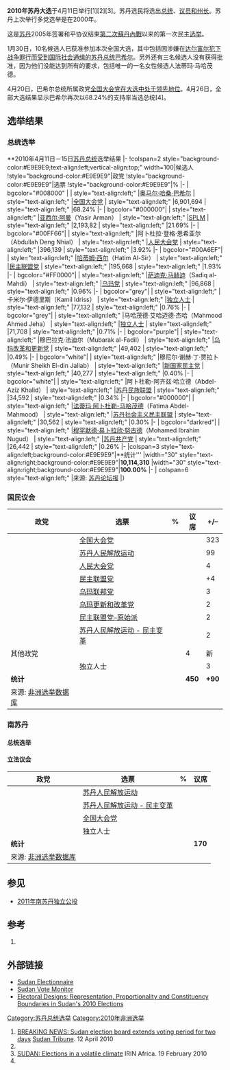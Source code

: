 **2010年苏丹大选**于4月11日举行\[1\]\[2\]\[3\]。苏丹选民将选出[总统](https://zh.wikipedia.org/wiki/总统 "wikilink")、[议员和](https://zh.wikipedia.org/wiki/议员 "wikilink")[州长](https://zh.wikipedia.org/wiki/州长 "wikilink")。苏丹上次举行多党选举是在2000年。

这是[苏丹](../Page/苏丹.md "wikilink")2005年签署和平协议结束[第二次蘇丹內戰](../Page/第二次蘇丹內戰.md "wikilink")以来的第一次民主[选举](https://zh.wikipedia.org/wiki/选举 "wikilink")。

1月30日，10名候选人已获准参加本次全国大选，其中包括因涉嫌在[达尔富尔犯下战争罪行而受到国际社会通缉的苏丹总统](https://zh.wikipedia.org/wiki/达尔富尔 "wikilink")[巴希尔](https://zh.wikipedia.org/wiki/巴希尔 "wikilink")。另外还有三名候选人没有获得批准，因为他们没能达到所有的要求，包括唯一的一名女性候选人法蒂玛·马哈茂德。

4月20日，巴希尔总统所属政党[全国大会党在大选中处于领先地位](../Page/全国大会党_\(苏丹\).md "wikilink")。4月26日，全部大选结果显示巴希尔再次以68.24%的支持率当选总统\[4\]。

## 选举结果

### 总统选举

**2010年4月11日－15日[苏丹总统](../Page/苏丹总统.md "wikilink")选举结果 |- \!colspan=2
style="background-color:\#E9E9E9;text-align:left;vertical-align:top;"
width=100|候选人 \!style="background-color:\#E9E9E9"|政党
\!style="background-color:\#E9E9E9"|选票
\!style="background-color:\#E9E9E9"|% |- | bgcolor="\#008000" | |
style="text-align:left;" |[奥马尔·哈桑·巴希尔](../Page/奥马尔·巴希尔.md "wikilink") |
style="text-align:left;" |[全国大会党](../Page/全国大会党_\(苏丹\).md "wikilink") |
style="text-align:left;" |6,901,694 | style="text-align:left;" |68.24%
|- | bgcolor="\#000000"| | style="text-align:left;"
|[亚西尔·阿曼](https://zh.wikipedia.org/wiki/亚西尔·阿曼 "wikilink")（Yasir
Arman） | style="text-align:left;"
|[SPLM](../Page/苏丹人民解放运动.md "wikilink") |
style="text-align:left;" |2,193,82 | style="text-align:left;" |21.69% |-
| bgcolor="\#00FF66"| | style="text-align:left;" |阿卜杜拉·登格·恩希亚尔（Abdullah
Deng Nhial） | style="text-align:left;"
|[人民大会党](https://zh.wikipedia.org/wiki/人民大会党_\(苏丹\) "wikilink")
| style="text-align:left;" |396,139 | style="text-align:left;" |3.92% |-
| bgcolor="\#00A6EF"| | style="text-align:left;"
|[哈蒂姆·西尔](https://zh.wikipedia.org/wiki/哈蒂姆·西尔 "wikilink")（Hatim
Al-Sir） | style="text-align:left;"
|[民主联盟党](https://zh.wikipedia.org/wiki/民主联盟党_\(苏丹\) "wikilink")
| style="text-align:left;" |195,668 | style="text-align:left;" |1.93% |-
| bgcolor="\#FF0000"| | style="text-align:left;"
|[萨迪克·马赫迪](https://zh.wikipedia.org/wiki/萨迪克·马赫迪 "wikilink")（Sadiq
al-Mahdi） | style="text-align:left;"
|[乌玛党](https://zh.wikipedia.org/wiki/乌玛党_\(苏丹\) "wikilink") |
style="text-align:left;" |96,868 | style="text-align:left;" |0.96% |- |
bgcolor="grey"| | style="text-align:left;" |卡米尔·伊德里斯（Kamil Idriss） |
style="text-align:left;"
|[独立人士](https://zh.wikipedia.org/wiki/独立人士 "wikilink") |
style="text-align:left;" |77,132 | style="text-align:left;" |0.76% |- |
bgcolor="grey"| | style="text-align:left;" |马哈茂德·艾哈迈德·杰哈（Mahmood Ahmed
Jeha） | style="text-align:left;"
|[独立人士](https://zh.wikipedia.org/wiki/独立人士 "wikilink") |
style="text-align:left;" |71,708 | style="text-align:left;" |0.71% |- |
bgcolor="purple"| | style="text-align:left;" |穆巴拉克·法迪尔（Mubarak al-Fadil）
| style="text-align:left;"
|[乌玛改革和更新党](https://zh.wikipedia.org/wiki/乌玛改革和更新党 "wikilink")
| style="text-align:left;" |49,402 | style="text-align:left;" |0.49% |-
| bgcolor="white"| | style="text-align:left;" |穆尼尔·谢赫·丁·贾拉卜（Munir Sheikh
El-din Jallab） | style="text-align:left;"
|[新国家民主党](https://zh.wikipedia.org/wiki/新国家民主党 "wikilink") |
style="text-align:left;" |40,277 | style="text-align:left;" |0.40% |- |
bgcolor="white"| | style="text-align:left;" |阿卜杜勒-阿齐兹·哈立德（Abdel-Aziz
Khalid） | style="text-align:left;"
|[苏丹民族联盟](https://zh.wikipedia.org/wiki/苏丹民族联盟 "wikilink") |
style="text-align:left;" |34,592 | style="text-align:left;" |0.34% |- |
bgcolor="\#000000"| | style="text-align:left;"
|[法蒂玛·阿卜杜勒-马哈茂德](https://zh.wikipedia.org/wiki/法蒂玛·阿卜杜勒-马哈茂德 "wikilink")（Fatima
Abdel-Mahmood） | style="text-align:left;"
|[苏丹社会主义民主联盟](https://zh.wikipedia.org/wiki/苏丹社会主义民主联盟 "wikilink")
| style="text-align:left;" |30,562 | style="text-align:left;" |0.30% |-
| bgcolor="darkred"| | style="text-align:left;"
|[穆罕默德·易卜拉欣·努古德](https://zh.wikipedia.org/wiki/穆罕默德·易卜拉欣·努古德 "wikilink")（Mohamed
Ibrahim Nugud） | style="text-align:left;"
|[苏丹共产党](https://zh.wikipedia.org/wiki/苏丹共产党 "wikilink") |
style="text-align:left;" |26,442 | style="text-align:left;" |0.26% |-
|colspan=3 style="text-align:left;background-color:\#E9E9E9"|**统计'''
|width="30"
style="text-align:right;background-color:\#E9E9E9"|**10,114,310**
|width="30"
style="text-align:right;background-color:\#E9E9E9"|**100.00%** |- |
colspan=6 style="text-align:left;" |来源:
[苏丹论坛报](http://www.sudantribune.com/spip.php?article34901) |}

### 国民议会

| 政党                                                        | 选票                                                                          | % | 议席      | \+/–    |
| --------------------------------------------------------- | --------------------------------------------------------------------------- | - | ------- | ------- |
|                                                           | [全国大会党](../Page/全国大会党_\(苏丹\).md "wikilink")                                 |   |         | 323     |
|                                                           | [苏丹人民解放运动](https://zh.wikipedia.org/wiki/苏丹人民解放军 "wikilink")                |   |         | 99      |
|                                                           | [人民大会党](https://zh.wikipedia.org/wiki/人民大会党_\(苏丹\) "wikilink")              |   |         | 4       |
|                                                           | [民主联盟党](https://zh.wikipedia.org/wiki/民主联盟党_\(苏丹\) "wikilink")              |   |         | \+4     |
|                                                           | [乌玛联邦党](https://zh.wikipedia.org/wiki/乌玛党_\(苏丹\) "wikilink")                |   |         | 3       |
|                                                           | [乌玛更新和改革党](https://zh.wikipedia.org/wiki/乌玛党_\(苏丹\) "wikilink")             |   |         | 2       |
|                                                           | [民主联盟党–原始派](https://zh.wikipedia.org/wiki/民主联盟党_\(苏丹\) "wikilink")          |   |         | 2       |
|                                                           | [苏丹人民解放运动 - 民主变革](https://zh.wikipedia.org/wiki/苏丹人民解放运动_-_民主变革 "wikilink") |   |         | 2       |
| 其他政党                                                      |                                                                             |   | 4       | 新       |
|                                                           | 独立人士                                                                        |   |         | 3       |
| **统计**                                                    |                                                                             |   | **450** | **+90** |
| 来源: [非洲选举数据库](http://africanelections.tripod.com/sd.html) |                                                                             |   |         |         |

### 南苏丹

#### 总统选举

#### 立法议会

| 政党                                                         | 选票                                                                          | % | 议席      |
| ---------------------------------------------------------- | --------------------------------------------------------------------------- | - | ------- |
|                                                            | [苏丹人民解放运动](https://zh.wikipedia.org/wiki/苏丹人民解放军 "wikilink")                |   |         |
|                                                            | [苏丹人民解放运动 - 民主变革](https://zh.wikipedia.org/wiki/苏丹人民解放运动_-_民主变革 "wikilink") |   |         |
|                                                            | [全国大会党](../Page/全国大会党_\(苏丹\).md "wikilink")                                 |   |         |
|                                                            | 独立人士                                                                        |   |         |
| **统计**                                                     |                                                                             |   | **170** |
| 来源: [非洲选举数据库](http://africanelections.tripod.com/ssd.html) |                                                                             |   |         |

## 参见

  - [2011年南苏丹独立公投](https://zh.wikipedia.org/wiki/2011年南苏丹独立公投 "wikilink")

## 参考

1.
## 外部链接

  - [Sudan
    Electionnaire](https://web.archive.org/web/20091108135324/http://www.electionnaire.org/)
  - [Sudan Vote
    Monitor](https://web.archive.org/web/20110108094558/http://www.sudanvotemonitor.com/)
  - [Electoral Designs: Representation, Proportionality and Constituency
    Boundaries in Sudan's 2010
    Elections](https://web.archive.org/web/20140426171620/http://www.riftvalley.net/resources/file/Electoral%20Designs%20-%20Report%20on%20elections%20in%20Sudan.pdf)

[Category:苏丹总统选举](https://zh.wikipedia.org/wiki/Category:苏丹总统选举 "wikilink")
[Category:2010年非洲选举](https://zh.wikipedia.org/wiki/Category:2010年非洲选举 "wikilink")

1.  [BREAKING NEWS: Sudan election board extends voting period for two
    days](http://www.sudantribune.com/spip.php?article34734) [Sudan
    Tribune](https://zh.wikipedia.org/wiki/Sudan_Tribune "wikilink"). 12
    April 2010
2.
3.  [SUDAN: Elections in a volatile
    climate](http://www.irinnews.org/report.aspx?ReportID=88167) IRIN
    Africa. 19 February 2010
4.